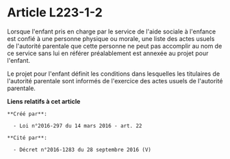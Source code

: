 # Article L223-1-2

Lorsque l'enfant pris en charge par le service de l'aide sociale à l'enfance est confié à une personne physique ou morale,
une liste des actes usuels de l'autorité parentale que cette personne ne peut pas accomplir au nom de ce service sans lui en
référer préalablement est annexée au projet pour l'enfant. 

Le projet pour l'enfant définit les conditions dans lesquelles les titulaires de l'autorité parentale sont informés de
l'exercice des actes usuels de l'autorité parentale.

**Liens relatifs à cet article**

	**Créé par**:

	  - Loi n°2016-297 du 14 mars 2016 - art. 22

	**Cité par**:

	  - Décret n°2016-1283 du 28 septembre 2016 (V)
